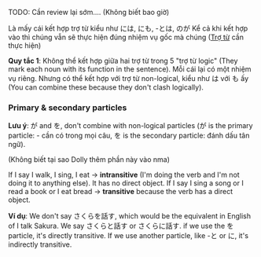 TODO: Cần review lại sớm.... (Không biết bao giờ)

Là mấy cái kết hợp trợ từ kiểu như  には, にも, -とは, のが
Kể cả khi kết hợp vào thì chúng vẫn sẽ thực hiện đúng nhiệm vụ gốc mà chúng ([Trợ từ](Trợ%20từ.md) cần thực hiện)

**Quy tắc 1**: Không thể kết hợp giữa hai trợ từ trong 5 "trợ từ logic" (They mark each noun with its function in the sentence). Mỗi cái lại có một nhiệm vụ riêng. Nhưng có thể kết hợp với trợ từ non-logical, kiểu như は với も ấy (You can combine these because they don't clash logically).
### Primary & secondary particles
**Lưu ý**: が and を, don't combine with non-logical particles (が is the primary particle: - cần có trong mọi câu, を is the secondary particle: đánh dấu tân ngữ).

(Không biết tại sao Dolly thêm phần này vào nma)

If I say I walk, I sing, I eat -> **intransitive** (I'm doing the verb and I'm not doing it to anything else). It has no direct object.
If I say I sing a song or I read a book or I eat bread -> **transitive** because the verb has a direct object.

**Ví dụ**: We don't say さくらを話す, which would be the equivalent in English of I talk Sakura. We say さくらと話す or さくらに話す.
if we use the を particle, it's directly transitive. If we use another particle, like -と or に, it's indirectly transitive.